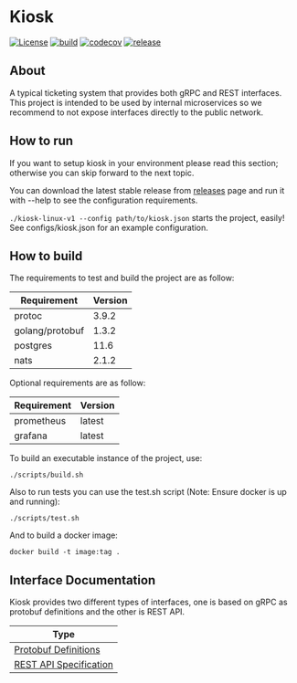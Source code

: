 # Kiosk

[![License](https://img.shields.io/badge/License-Apache%202.0-blue.svg)](https://opensource.org/licenses/Apache-2.0)
[![build](https://travis-ci.org/jibitters/kiosk.svg?branch=master)](https://travis-ci.org/jibitters/kiosk)
[![codecov](https://codecov.io/gh/jibitters/kiosk/branch/master/graph/badge.svg)](https://codecov.io/gh/jibitters/kiosk)
[![release](https://img.shields.io/badge/release-v0.0.8-1eb0fc.svg)](https://github.com/jibitters/kiosk/releases/tag/v0.0.8)

## About

A typical ticketing system that provides both gRPC and REST interfaces. This project is intended to be used by internal microservices so we recommend to not expose interfaces directly to the public network.

## How to run

If you want to setup kiosk in your environment please read this section; otherwise you can skip forward to the next topic.

You can download the latest stable release from [releases](https://github.com/jibitters/kiosk/releases) page and run it with --help to see the configuration requirements.

`./kiosk-linux-v1 --config path/to/kiosk.json` starts the project, easily! See configs/kiosk.json for an example configuration.

## How to build

The requirements to test and build the project are as follow:

|Requirement                           |Version|
|---                                   |---    |
|protoc                                |3.9.2  |
|golang/protobuf                       |1.3.2  |
|postgres                              |11.6   |
|nats                                  |2.1.2  |

Optional requirements are as follow:

|Requirement                           |Version|
|---                                   |---    |
|prometheus                            |latest |
|grafana                               |latest |

To build an executable instance of the project, use:

`./scripts/build.sh`

Also to run tests you can use the test.sh script (Note: Ensure docker is up and running):

`./scripts/test.sh`

And to build a docker image:

`docker build -t image:tag .`

## Interface Documentation

Kiosk provides two different types of interfaces, one is based on gRPC as protobuf definitions and the other is REST API.

|Type                                                      |
|---                                                       |
|[Protobuf Definitions](api/protobuf-spec)                 |
|[REST API Specification](api/rest-spec)                   |
